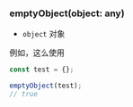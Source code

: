 ### emptyObject(object: any)

- `object` 对象

例如，这么使用

``` typescript
const test = {};

emptyObject(test); 
// true

```
